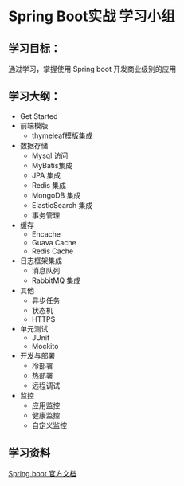 # Spring Boot实战 学习小组

## 学习目标：

通过学习，掌握使用 Spring boot 开发商业级别的应用

## 学习大纲：
- Get Started
- 前端模版
  - thymeleaf模版集成
- 数据存储
  - Mysql 访问
  - MyBatis集成
  - JPA 集成
  - Redis 集成
  - MongoDB 集成
  - ElasticSearch 集成
  - 事务管理
- 缓存
  - Ehcache
  - Guava Cache
  - Redis Cache
- 日志框架集成
  - 消息队列
  - RabbitMQ 集成
- 其他
  - 异步任务
  - 状态机
  - HTTPS
- 单元测试
  - JUnit
  - Mockito
- 开发与部署
  - 冷部署
  - 热部署
  - 远程调试
- 监控
  - 应用监控
  - 健康监控
  - 自定义监控

## 学习资料
[Spring boot 官方文档](http://projects.spring.io/spring-boot/)

